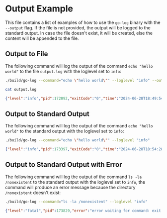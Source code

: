 # Output Example

This file contains a list of examples of how to use the `go-log` binary with the `--output` flag. If the file is not provided, the output will be logged to the standard output. In case the file doesn't exist, it will be created, else the content will be appended to the file.

## Output to File

The following command will log the output of the command `echo "hello world"` to the file `output.log` with the loglevel set to `info`:

```bash
./build/go-log --command="echo \"hello world\"" --loglevel "info" --output "output.log"
```

```bash
cat output.log
```

```json
{"level":"info","pid":172092,"exitCode":"0","time":"2024-06-28T18:49:54+02:00","message":"hello world"}
```

## Output to Standard Output

The following command will log the output of the command `echo "hello world"` to the standard output with the loglevel set to `info`:

```bash
./build/go-log --command="echo \"hello world\"" --loglevel "info"
```

```json
{"level":"info","pid":173397,"exitCode":"0","time":"2024-06-28T18:54:28+02:00","message":"hello world"}
```

## Output to Standard Output with Error

The following command will log the output of the command `ls -la /nonexistent` to the standard output with the loglevel set to `info`, the command will produce an error message because the directory `/nonexistent` doesn't exist:

```bash
./build/go-log --command="ls -la /nonexistent" --loglevel "info"
```

```json
{"level":"fatal","pid":173829,"error":"error waiting for command: exit status 2","time":"2024-06-28T18:55:20+02:00","message":"an error has occurred"}
```
